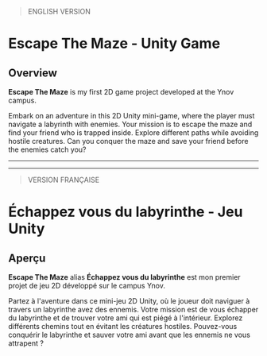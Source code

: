 > ENGLISH VERSION
# Escape The Maze - Unity Game

## Overview

**Escape The Maze** is my first 2D game project developed at the Ynov campus.

Embark on an adventure in this 2D Unity mini-game, where the player must navigate a labyrinth with enemies. Your mission is to escape the maze and find your friend who is trapped inside. Explore different paths while avoiding hostile creatures. Can you conquer the maze and save your friend before the enemies catch you?

---
---
> VERSION FRANÇAISE 
# Échappez vous du labyrinthe - Jeu Unity

## Aperçu

**Escape The Maze** alias **Échappez vous du labyrinthe** est mon premier projet de jeu 2D développé sur le campus Ynov.

Partez à l'aventure dans ce mini-jeu 2D Unity, où le joueur doit naviguer à travers un labyrinthe avez des ennemis. Votre mission est de vous échapper du labyrinthe et de trouver votre ami qui est piégé à l'intérieur. Explorez différents chemins tout en évitant les créatures hostiles. Pouvez-vous conquérir le labyrinthe et sauver votre ami avant que les ennemis ne vous attrapent ?
